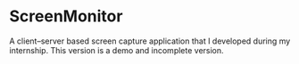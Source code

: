 # ScreenMonitor
A client–server based screen capture application that I developed during my internship. This version is a demo and incomplete version.
